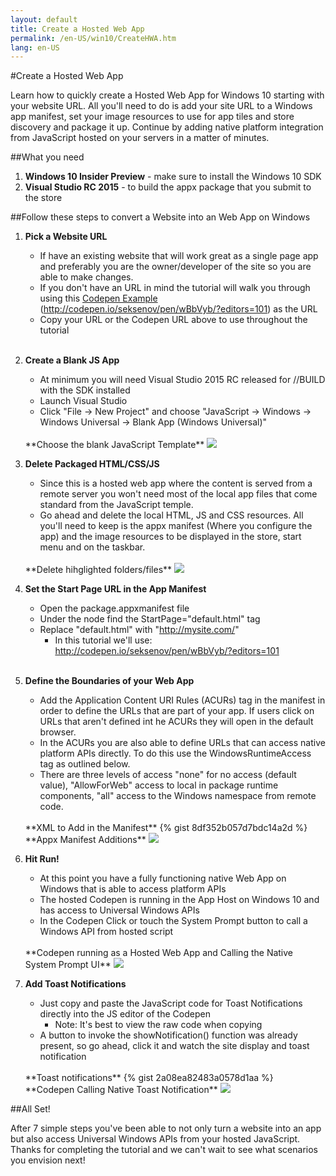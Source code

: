 ```yaml
---
layout: default
title: Create a Hosted Web App
permalink: /en-US/win10/CreateHWA.htm
lang: en-US
---
```


#Create a Hosted Web App

Learn how to quickly create a Hosted Web App for Windows 10 starting with your website URL. All you'll need to do is add your site URL to a Windows app manifest, set your image resources to use for app tiles and store discovery and package it up. Continue by adding native platform integration from JavaScript hosted on your servers in a matter of minutes. 

##What you need
1. **Windows 10 Insider Preview** - make sure to install the Windows 10 SDK
2. **Visual Studio RC 2015** - to build the appx package that you submit to the store

##Follow these steps to convert a Website into an Web App on Windows

1. **Pick a Website URL**
	* If have an existing website that will work great as a single page app and preferably you are the owner/developer of the site so you are able to make changes.
	* If you don't have an URL in mind the tutorial will walk you through using this [Codepen Example](http://codepen.io/seksenov/pen/wBbVyb/?editors=101) (http://codepen.io/seksenov/pen/wBbVyb/?editors=101) as the URL
	* Copy your URL or the Codepen URL above to use throughout the tutorial

	<br>

2. **Create a Blank JS App**
	* At minimum you will need Visual Studio 2015 RC released for //BUILD with the SDK installed
	* Launch Visual Studio
	* Click "File -> New Project" and choose "JavaScript -> Windows -> Windows Universal -> Blank App (Windows Universal)" 

	<br>
	**Choose the blank JavaScript Template**
	<img src="{{site.baseurl}}/images/CreateHWA/BlankJSTemplate.PNG">

	<br>

3. **Delete Packaged HTML/CSS/JS**
	* Since this is a hosted web app where the content is served from a remote server you won't need most of the local app files that come standard from the JavaScript temple.
	* Go ahead and delete the local HTML, JS and CSS resources. All you'll need to keep is the appx manifest (Where you configure the app) and the image resources to be displayed in the store, start menu and on the taskbar.

	<br>
	**Delete hihglighted folders/files**
	<img src="{{site.baseurl}}/images/CreateHWA/DeletePackagedContent.PNG">

	<br>

4. **Set the Start Page URL in the App Manifest**
	* Open the package.appxmanifest file
	* Under the <Application> node find the StartPage="default.html" tag
	* Replace "default.html" with "http://mysite.com/"
		* In this tutorial we'll use: http://codepen.io/seksenov/pen/wBbVyb/?editors=101 

	<br>

5. **Define the Boundaries of your Web App**
	* Add the Application Content URI Rules (ACURs) tag in the manifest in order to define the URLs that are part of your app. If users click on URLs that aren't defined int he ACURs they will open in the default browser.
	* In the ACURs you are also able to define URLs that can access native platform APIs directly. To do this use the WindowsRuntimeAccess tag as outlined below.
	* There are three levels of access "none" for no access (default value), "AllowForWeb" access to local in package runtime components, "all" access to the Windows namespace from remote code.

	<br>
	**XML to Add in the Manifest**
	{% gist 8df352b057d7bdc14a2d %}

	<br>
	**Appx Manifest Additions**
	<img src="{{site.baseurl}}/images/CreateHWA/ManifestAddition.PNG">

	<br>
	
6. **Hit Run!** 
	* At this point you have a fully functioning native Web App on Windows that is able to access platform APIs
	* The hosted Codepen is running in the App Host on Windows 10 and has access to Universal Windows APIs
	* In the Codepen Click or touch the System Prompt button to call a Windows API from hosted script

	<br>
	**Codepen running as a Hosted Web App and Calling the Native System Prompt UI**
	<img src="{{site.baseurl}}/images/CreateHWA/systemPrompt.PNG">
	<br>

7. **Add Toast Notifications** 
	* Just copy and paste the JavaScript code for Toast Notifications directly into the JS editor of the Codepen
		* Note: It's best to view the raw code when copying
	* A button to invoke the showNotification() function was already present, so go ahead, click it and watch the site display and toast notification

	<br>
	**Toast notifications**
	{% gist 2a08ea82483a0578d1aa %}
	<br>
	**Codepen Calling Native Toast Notification**
	<img src="{{site.baseurl}}/images/CreateHWA/CodepenToast.PNG">
	<br>

##All Set!

After 7 simple steps you've been able to not only turn a website into an app but also access Universal Windows APIs from your hosted JavaScript. Thanks for completing the tutorial and we can't wait to see what scenarios you envision next!
